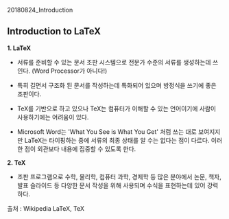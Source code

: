 20180824_Introduction



## Introduction to LaTeX



**1. LaTeX**

- 서류를 준비할 수 있는 문서 조판 시스템으로 전문가 수준의 서류를 생성하는데 쓰인다.  (Word Processor가 아니다!)

- 특히 길면서 구조화 된 문서를 작성하는데 특화되어 있으며 방정식을 쓰기에 좋은 조판이다.
- TeX를 기반으로 하고 있으나 TeX는 컴퓨터가 이해할 수 있는 언어이기에 사람이 사용하기에는 어려움이 있다. 
- Microsoft Word는 'What You See is What You Get' 처럼 쓰는 대로 보여지지만 LaTeX는 타이핑하는 중에 서류의 최종 상태를 알 수는 없다는 점이 다르다. 이러한 점이 외관보다 내용에 집중할 수 있도록 한다.




**2. TeX**
- 조판 프로그램으로 수학, 물리학, 컴퓨터 과학, 경제학 등 많은 분야에서 논문, 책자, 발표 슬라이드 등 다양한 문서 작성을 위해 사용되며 수식을 표현하는데 있어 강력하다.

출처 : Wikipedia LaTeX, TeX
